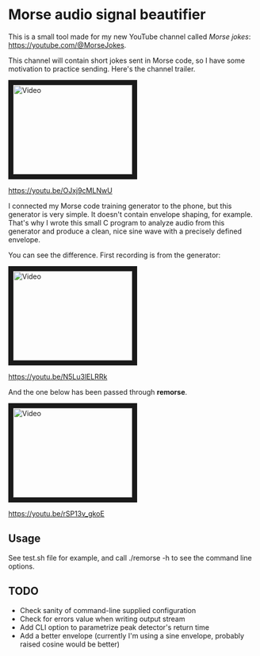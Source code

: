 # Morse audio signal beautifier

This is a small tool made for my new YouTube channel called *Morse jokes*: https://youtube.com/@MorseJokes.

This channel will contain short jokes sent in Morse code, so I have some motivation to practice sending. Here's the channel trailer.

<a href="http://www.youtube.com/watch?feature=player_embedded&v=OJxj9cMLNwU" target="_blank"><img src="http://img.youtube.com/vi/OJxj9cMLNwU/0.jpg" alt="Video" width="240" height="180" border="10" /></a>

https://youtu.be/OJxj9cMLNwU

I connected my Morse code training generator to the phone, but this generator is very simple. It doesn't contain envelope shaping, 
for example. That's why I wrote this small C program to analyze audio from this generator and produce a clean, nice sine wave with 
a precisely defined envelope.

You can see the difference. First recording is from the generator:

<a href="http://www.youtube.com/watch?feature=player_embedded&v=N5Lu3lELRRk" target="_blank"><img src="http://img.youtube.com/vi/N5Lu3lELRRk/0.jpg" alt="Video" width="240" height="180" border="10" /></a>

https://youtu.be/N5Lu3lELRRk

And the one below has been passed through **remorse**.

<a href="http://www.youtube.com/watch?feature=player_embedded&v=rSP13v_gkoE" target="_blank"><img src="http://img.youtube.com/vi/rSP13v_gkoE/0.jpg" alt="Video" width="240" height="180" border="10" /></a>

https://youtu.be/rSP13v_gkoE

## Usage

See test.sh file for example, and call ./remorse -h to see the command line options.

## TODO

* Check sanity of command-line supplied configuration
* Check for errors value when writing output stream
* Add CLI option to parametrize peak detector's return time
* Add a better envelope (currently I'm using a sine envelope, probably raised cosine would be better)
